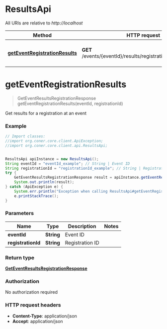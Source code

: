 # ResultsApi

All URIs are relative to *http://localhost*

Method | HTTP request | Description
------------- | ------------- | -------------
[**getEventRegistrationResults**](ResultsApi.md#getEventRegistrationResults) | **GET** /events/{eventId}/results/registration/{registrationId} | Get results for a registration at an event


<a name="getEventRegistrationResults"></a>
# **getEventRegistrationResults**
> GetEventResultsRegistrationResponse getEventRegistrationResults(eventId, registrationId)

Get results for a registration at an event



### Example
```java
// Import classes:
//import org.coner.core.client.ApiException;
//import org.coner.core.client.api.ResultsApi;


ResultsApi apiInstance = new ResultsApi();
String eventId = "eventId_example"; // String | Event ID
String registrationId = "registrationId_example"; // String | Registration ID
try {
    GetEventResultsRegistrationResponse result = apiInstance.getEventRegistrationResults(eventId, registrationId);
    System.out.println(result);
} catch (ApiException e) {
    System.err.println("Exception when calling ResultsApi#getEventRegistrationResults");
    e.printStackTrace();
}
```

### Parameters

Name | Type | Description  | Notes
------------- | ------------- | ------------- | -------------
 **eventId** | **String**| Event ID |
 **registrationId** | **String**| Registration ID |

### Return type

[**GetEventResultsRegistrationResponse**](GetEventResultsRegistrationResponse.md)

### Authorization

No authorization required

### HTTP request headers

 - **Content-Type**: application/json
 - **Accept**: application/json

